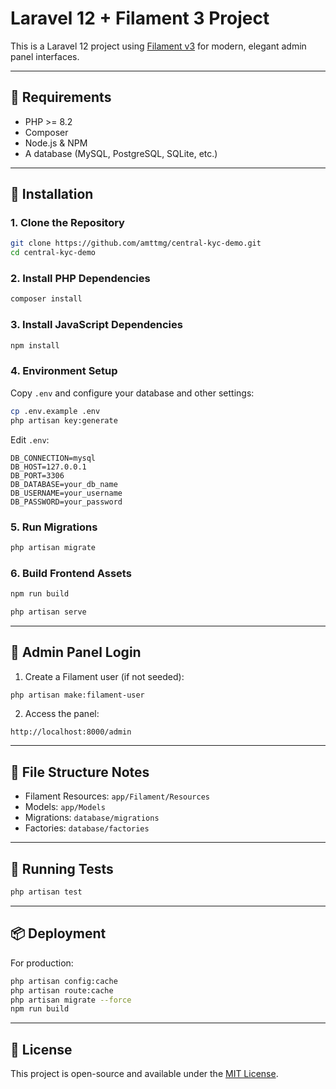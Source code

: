 # Laravel 12 + Filament 3 Project

This is a Laravel 12 project using [Filament v3](https://filamentphp.com/docs/3.x) for modern, elegant admin panel interfaces.

---

## 🧰 Requirements

- PHP >= 8.2
- Composer
- Node.js & NPM
- A database (MySQL, PostgreSQL, SQLite, etc.)

---

## 🚀 Installation

### 1. Clone the Repository

```bash
git clone https://github.com/amttmg/central-kyc-demo.git
cd central-kyc-demo
```

### 2. Install PHP Dependencies

```bash
composer install
```

### 3. Install JavaScript Dependencies

```bash
npm install
```

### 4. Environment Setup

Copy `.env` and configure your database and other settings:

```bash
cp .env.example .env
php artisan key:generate
```

Edit `.env`:

```env
DB_CONNECTION=mysql
DB_HOST=127.0.0.1
DB_PORT=3306
DB_DATABASE=your_db_name
DB_USERNAME=your_username
DB_PASSWORD=your_password
```

### 5. Run Migrations

```bash
php artisan migrate
```

### 6. Build Frontend Assets

```bash
npm run build

php artisan serve
```

---

## 🔐 Admin Panel Login

1. Create a Filament user (if not seeded):

```bash
php artisan make:filament-user
```

2. Access the panel:

```
http://localhost:8000/admin
```

---

## 🧱 File Structure Notes

- Filament Resources: `app/Filament/Resources`
- Models: `app/Models`
- Migrations: `database/migrations`
- Factories: `database/factories`

---

## 🧪 Running Tests

```bash
php artisan test
```

---

## 📦 Deployment

For production:

```bash
php artisan config:cache
php artisan route:cache
php artisan migrate --force
npm run build
```

---

## 📄 License

This project is open-source and available under the [MIT License](LICENSE).
